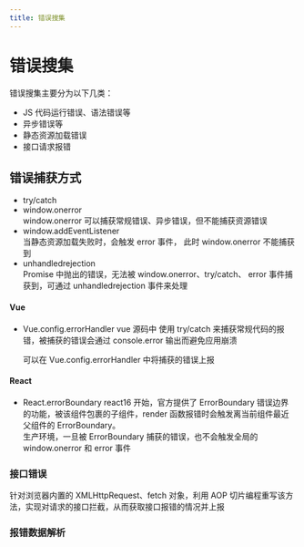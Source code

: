 ```yaml
---
title: 错误搜集
---
```


# 错误搜集

错误搜集主要分为以下几类：

- JS 代码运行错误、语法错误等
- 异步错误等
- 静态资源加载错误
- 接口请求报错

## 错误捕获方式

- try/catch
- window.onerror  
  window.onerror 可以捕获常规错误、异步错误，但不能捕获资源错误
- window.addEventListener  
  当静态资源加载失败时，会触发 error 事件， 此时 window.onerror 不能捕获到
- unhandledrejection  
  Promise 中抛出的错误，无法被 window.onerror、try/catch、 error 事件捕获到，可通过 unhandledrejection 事件来处理

#### Vue

- Vue.config.errorHandler
  vue 源码中 使用 try/catch 来捕获常规代码的报错，被捕获的错误会通过 console.error 输出而避免应用崩溃

  可以在 Vue.config.errorHandler 中将捕获的错误上报

#### React

- React.errorBoundary
  react16 开始，官方提供了 ErrorBoundary 错误边界的功能，被该组件包裹的子组件，render 函数报错时会触发离当前组件最近父组件的 ErrorBoundary。  
   生产环境，一旦被 ErrorBoundary 捕获的错误，也不会触发全局的 window.onerror 和 error 事件

### 接口错误

针对浏览器内置的 XMLHttpRequest、fetch 对象，利用 AOP 切片编程重写该方法，实现对请求的接口拦截，从而获取接口报错的情况并上报

### 报错数据解析
